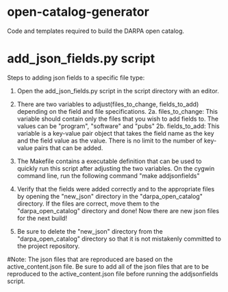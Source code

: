 open-catalog-generator
======================

Code and templates required to build the DARPA open catalog.

add_json_fields.py script
=========================
Steps to adding json fields to a specific file type:

1. Open the add_json_fields.py script in the script directory with an editor. 

2. There are two variables to adjust(files_to_change, fields_to_add) depending on the field and file specifications.
  2a. files_to_change: This variable should contain only the files that you wish to add fields to. The values can be "program", "software" and "pubs"
  2b. fields_to_add: This variable is a key-value pair object that takes the field name as the key and the field value as the value. There is no limit to the number of key-value pairs that can be added.
 
3. The Makefile contains a executable definition that can be used to quickly run this script after adjusting the two variables. On the cygwin command line, run the following command "make addjsonfields"

4. Verify that the fields were added correctly and to the appropriate files by opening the "new_json" directory in the "darpa_open_catalog" directory. If the files are correct, move them to the "darpa_open_catalog" directory and done! Now there are new json files for the next build!

5. Be sure to delete the "new_json" directory from the "darpa_open_catalog" directory so that it is not mistakenly committed to the project repository. 

#Note: The json files that are reproduced are based on the active_content.json file. Be sure to add all of the json files that are to be reproduced to the active_content.json file before running the addjsonfields script.